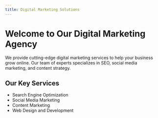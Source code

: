```yaml
---
title: Digital Marketing Solutions
---
```

# Welcome to Our Digital Marketing Agency

We provide cutting-edge digital marketing services to help your business grow online. Our team of experts specializes in SEO, social media marketing, and content strategy.

## Our Key Services
- Search Engine Optimization
- Social Media Marketing
- Content Marketing
- Web Design and Development
